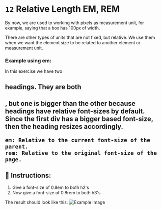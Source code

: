 # `12` Relative Length EM, REM

By now, we are used to working with pixels as measurement unit, for example, saying that a box has 100px of width.

There are other types of units that are not fixed, but relative. We use them when we want the element size to be related to another element or measurement unit.

### Example using em:
In this exercise we have two <h2> headings. They are both <h2>, but one is bigger than the other because headings have relative font-sizes by default. Since the first div has a bigger based font-size, then the heading resizes accordingly.
```Plain/Text
em: Relative to the current font-size of the parent.
rem: Relative to the original font-size of the page.
```
## 📝 Instructions:

1. Give a font-size of 0.8em to both h2's
2. Now give a font-size of 0.8rem to both h3's


The result should look like this:
![Example Image](http://i.imgur.com/UZFY6HG.png)


